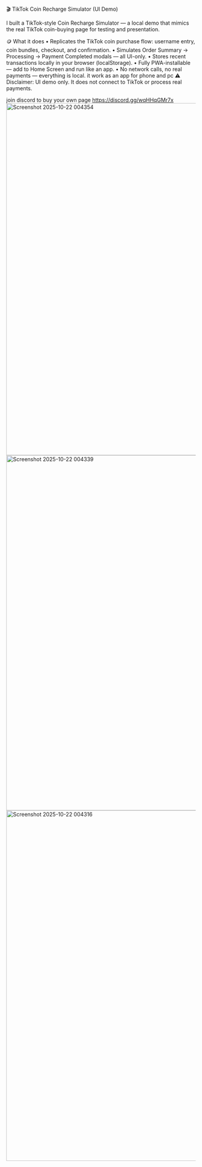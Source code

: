🎬 TikTok Coin Recharge Simulator (UI Demo)

I built a TikTok-style Coin Recharge Simulator — a local demo that mimics the real TikTok coin-buying page for testing and presentation.

🪙 What it does
• Replicates the TikTok coin purchase flow: username entry, coin bundles, checkout, and confirmation.
• Simulates Order Summary → Processing → Payment Completed modals — all UI-only.
• Stores recent transactions locally in your browser (localStorage).
• Fully PWA-installable — add to Home Screen and run like an app.
• No network calls, no real payments — everything is local.
it work as an app for phone and pc 
⚠️ Disclaimer: UI demo only. It does not connect to TikTok or process real payments.

join discord to buy your own page  https://discord.gg/wqHHqGMr7x
<img width="1747" height="937" alt="Screenshot 2025-10-22 004354" src="https://github.com/user-attachments/assets/196fd23a-e7e9-4059-9eb2-7f95179be501" />
<img width="1437" height="945" alt="Screenshot 2025-10-22 004339" src="https://github.com/user-attachments/assets/f6f19465-faa2-4a62-973e-9ef479f5e8ac" />
<img width="1876" height="933" alt="Screenshot 2025-10-22 004316" src="https://github.com/user-attachments/assets/962be888-0d6b-4a99-9da5-889532b38254" />
